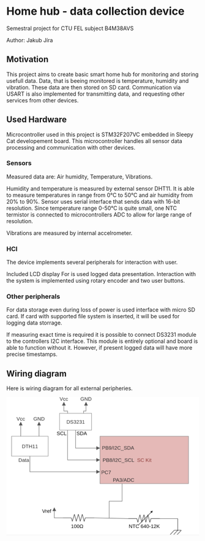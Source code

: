 # Home hub - data collection device

Semestral project for CTU FEL subject B4M38AVS

Author: Jakub Jíra

## Motivation

This project aims to create basic smart home hub for monitoring and storing usefull data. Data, that is beeing monitored is temperature, humidity and vibration. These data are then stored on SD card. Communication via USART is also implemented for transmitting data, and requesting other services from other devices.

## Used Hardware

Microcontroller used in this project is STM32F207VC embedded in Sleepy Cat developement board. This microcontroller handles all sensor data processing and communication with other devices. 

### Sensors

Measured data are: Air humidity, Temperature, Vibrations.

Humidity and temperature is measured by external sensor DHT11. It is able to measure temperatures in range from 0°C to 50°C and air humidity from 20% to 90%. Sensor uses serial interface that sends data with 16-bit resolution. Since temperature range 0-50°C is quite small, one NTC termistor is connected to microcontrollers ADC to allow for large range of resolution.

Vibrations are measured by internal accelrometer.

### HCI

The device implements several peripherals for interaction with user. 

Included LCD display For is used logged data presentation. Interaction with the system is implemented using rotary encoder and two user buttons.

### Other peripherals

For data storage even during loss of power is used interface with micro SD card. If card with supported file system is inserted, it will be used for logging data storrage. 

If measuring exact time is required it is possible to connect DS3231 module to the controllers I2C interface. This module is entirely optional and board is able to function without it. However, if present logged data will have more precise timestamps.

## Wiring diagram

Here is wiring diagram for all external peripheries.

![Alt text](media/wiring_diagram)


